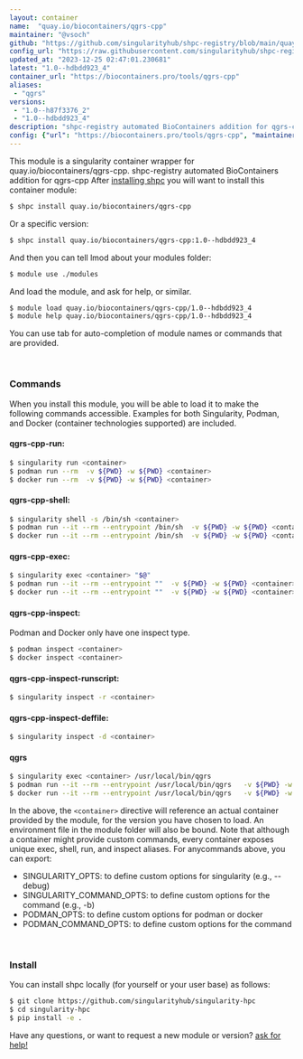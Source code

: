```yaml
---
layout: container
name:  "quay.io/biocontainers/qgrs-cpp"
maintainer: "@vsoch"
github: "https://github.com/singularityhub/shpc-registry/blob/main/quay.io/biocontainers/qgrs-cpp/container.yaml"
config_url: "https://raw.githubusercontent.com/singularityhub/shpc-registry/main/quay.io/biocontainers/qgrs-cpp/container.yaml"
updated_at: "2023-12-25 02:47:01.230681"
latest: "1.0--hdbdd923_4"
container_url: "https://biocontainers.pro/tools/qgrs-cpp"
aliases:
 - "qgrs"
versions:
 - "1.0--h87f3376_2"
 - "1.0--hdbdd923_4"
description: "shpc-registry automated BioContainers addition for qgrs-cpp"
config: {"url": "https://biocontainers.pro/tools/qgrs-cpp", "maintainer": "@vsoch", "description": "shpc-registry automated BioContainers addition for qgrs-cpp", "latest": {"1.0--hdbdd923_4": "sha256:37a513bf2aef84bd075e9649501ace9cc028c1590aa787a40063d2d7efefecdf"}, "tags": {"1.0--h87f3376_2": "sha256:a521ba710442d28ccbe42a533925121e948d2a80503e6580e47fa9fad5d2e53e", "1.0--hdbdd923_4": "sha256:37a513bf2aef84bd075e9649501ace9cc028c1590aa787a40063d2d7efefecdf"}, "docker": "quay.io/biocontainers/qgrs-cpp", "aliases": {"qgrs": "/usr/local/bin/qgrs"}}
---
```


This module is a singularity container wrapper for quay.io/biocontainers/qgrs-cpp.
shpc-registry automated BioContainers addition for qgrs-cpp
After [installing shpc](#install) you will want to install this container module:


```bash
$ shpc install quay.io/biocontainers/qgrs-cpp
```

Or a specific version:

```bash
$ shpc install quay.io/biocontainers/qgrs-cpp:1.0--hdbdd923_4
```

And then you can tell lmod about your modules folder:

```bash
$ module use ./modules
```

And load the module, and ask for help, or similar.

```bash
$ module load quay.io/biocontainers/qgrs-cpp/1.0--hdbdd923_4
$ module help quay.io/biocontainers/qgrs-cpp/1.0--hdbdd923_4
```

You can use tab for auto-completion of module names or commands that are provided.

<br>

### Commands

When you install this module, you will be able to load it to make the following commands accessible.
Examples for both Singularity, Podman, and Docker (container technologies supported) are included.

#### qgrs-cpp-run:

```bash
$ singularity run <container>
$ podman run --rm  -v ${PWD} -w ${PWD} <container>
$ docker run --rm  -v ${PWD} -w ${PWD} <container>
```

#### qgrs-cpp-shell:

```bash
$ singularity shell -s /bin/sh <container>
$ podman run --it --rm --entrypoint /bin/sh  -v ${PWD} -w ${PWD} <container>
$ docker run --it --rm --entrypoint /bin/sh  -v ${PWD} -w ${PWD} <container>
```

#### qgrs-cpp-exec:

```bash
$ singularity exec <container> "$@"
$ podman run --it --rm --entrypoint ""  -v ${PWD} -w ${PWD} <container> "$@"
$ docker run --it --rm --entrypoint ""  -v ${PWD} -w ${PWD} <container> "$@"
```

#### qgrs-cpp-inspect:

Podman and Docker only have one inspect type.

```bash
$ podman inspect <container>
$ docker inspect <container>
```

#### qgrs-cpp-inspect-runscript:

```bash
$ singularity inspect -r <container>
```

#### qgrs-cpp-inspect-deffile:

```bash
$ singularity inspect -d <container>
```


#### qgrs

```bash
$ singularity exec <container> /usr/local/bin/qgrs
$ podman run --it --rm --entrypoint /usr/local/bin/qgrs   -v ${PWD} -w ${PWD} <container> -c " $@"
$ docker run --it --rm --entrypoint /usr/local/bin/qgrs   -v ${PWD} -w ${PWD} <container> -c " $@"
```



In the above, the `<container>` directive will reference an actual container provided
by the module, for the version you have chosen to load. An environment file in the
module folder will also be bound. Note that although a container
might provide custom commands, every container exposes unique exec, shell, run, and
inspect aliases. For anycommands above, you can export:

 - SINGULARITY_OPTS: to define custom options for singularity (e.g., --debug)
 - SINGULARITY_COMMAND_OPTS: to define custom options for the command (e.g., -b)
 - PODMAN_OPTS: to define custom options for podman or docker
 - PODMAN_COMMAND_OPTS: to define custom options for the command

<br>

### Install

You can install shpc locally (for yourself or your user base) as follows:

```bash
$ git clone https://github.com/singularityhub/singularity-hpc
$ cd singularity-hpc
$ pip install -e .
```

Have any questions, or want to request a new module or version? [ask for help!](https://github.com/singularityhub/singularity-hpc/issues)